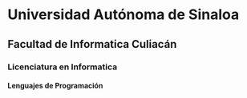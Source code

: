 # Universidad Autónoma de Sinaloa
## Facultad de Informatica Culiacán
### Licenciatura en Informatica
#### Lenguajes de Programación
